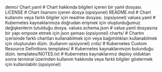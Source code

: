 demo/ Chart.yaml          # Chart hakkında bilgileri içeren bir yaml dosyası. 
LICENSE                   # Chart lisansını içeren dosya (opsiyonel) 
README.md                 # Chart kullanımı veya farklı bilgiler için readme dosyası. (opsiyonel) 
values.yaml               # Kubernetes kaynaklarımıza doğrudan erişmek için oluşturduğumuz değişkenlerin tutulduğu dosya. values.schema.json  # value.yaml dosyasına bir yapı empoze etmek için json şeması (opsiyonel) 
charts/                   # Chartın içerisinde farklı chartları kullanabilmek için veya bağımlılıkları kullanabilmek için oluşturulan dizin. (kullanım opsiyonel) crds/          # Kubernetes Custom Resource Definitions 
templates/                # Kubernetes kaynaklarımızın bulunduğu dizin. 
templates/NOTES.txt       # Kubernetes kaynaklarımız deploy olduktan sonra terminal üzerinden kullanım hakkında veya farklı bilgiler göstermek için kullanılabilir.(opsiyonel)
